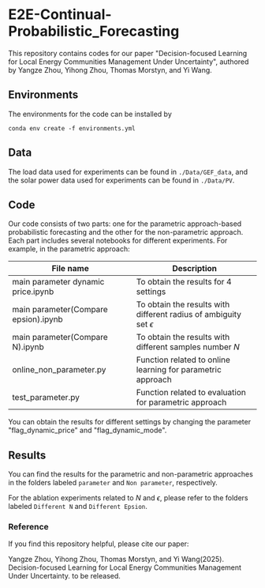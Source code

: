 # E2E-Continual-Probabilistic_Forecasting

This repository contains codes for our paper "Decision-focused Learning for Local Energy Communities Management Under Uncertainty", authored by Yangze Zhou, Yihong Zhou, Thomas Morstyn, and Yi Wang.

## Environments
The environments for the code can be installed by
```
conda env create -f environments.yml
```

## Data
The load data used for experiments can be found in ```./Data/GEF_data```, and the solar power data used for experiments can be found in ```./Data/PV```.

## Code
Our code consists of two parts: one for the parametric approach-based probabilistic forecasting and the other for the non-parametric approach. Each part includes several notebooks for different experiments. For example, in the parametric approach:

| File name      | Description |
| ----------- | ----------- |
| main parameter dynamic price.ipynb      | To obtain the results for 4 settings|
| main parameter(Compare epsion).ipynb    |To obtain the results with different radius of ambiguity set $\epsilon$|
| main parameter(Compare N).ipynb   | To obtain the results with different samples number $N$|
| online_non_parameter.py  | Function related to online learning for parametric approach|
| test_parameter.py  | Function related to evaluation for parametric approach|

 You can obtain the results for different settings by changing the parameter "flag_dynamic_price" and "flag_dynamic_mode".

 ## Results
 You can find the results for the parametric and non-parametric approaches in the folders labeled ```parameter``` and ```Non parameter```, respectively.

For the ablation experiments related to $N$ and $\epsilon$, please refer to the folders labeled ```Different N``` and ```Different Epsion```.

### Reference
If you find this repository helpful, please cite our paper:

Yangze Zhou, Yihong Zhou, Thomas Morstyn, and Yi Wang(2025). Decision-focused Learning for Local Energy Communities Management Under Uncertainty. to be released.

